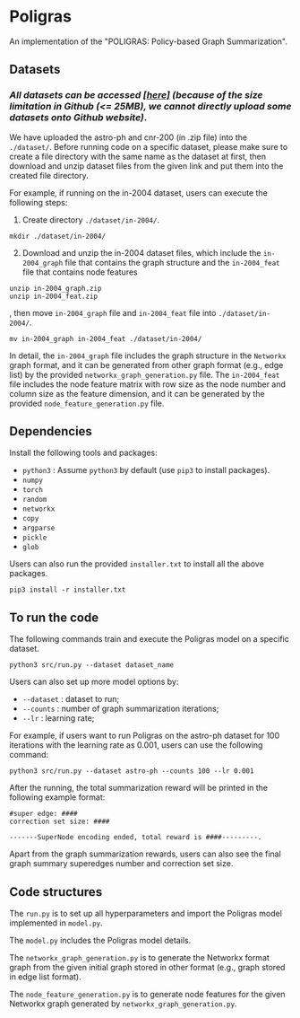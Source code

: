 # Poligras


An implementation of the "POLIGRAS: Policy-based Graph Summarization".



<!-- A reference Tensorflow implementation is accessible [[here]](https://github.com/yunshengb/SimGNN) and another implementation is [[here]](https://github.com/NightlyJourney/SimGNN). -->

<!-- ### Requirements
The codebase is implemented in Python 3.5.2. package versions used for development are just below.
```
networkx          2.4
tqdm              4.28.1
numpy             1.15.4
pandas            0.23.4
texttable         1.5.0
scipy             1.1.0
argparse          1.1.0
torch             1.1.0
torch-scatter     1.4.0
torch-sparse      0.4.3
torch-cluster     1.4.5
torch-geometric   1.3.2
torchvision       0.3.0
scikit-learn      0.20.0
``` -->
## Datasets


<!--<p align="justify">-->
### *All datasets can be accessed <a href="https://drive.google.com/drive/folders/1v0CGwxQq2sgmraaWWD9nF9OFgwdb44Nv?usp=sharing" target="_blank">[here]</a> (because of the size limitation in Github (<= 25MB), we cannot directly upload some datasets onto Github website)*. 

We have uploaded the astro-ph and cnr-200 (in .zip file) into the `./dataset/`. Before running code on a specific dataset, please make sure to create a file directory with the same name as the dataset at first, then download and unzip dataset files from the given link and put them into the created file directory. 

For example, if running on the in-2004 dataset, users can execute the following steps:

1. Create directory <code>./dataset/in-2004/</code>.
```
mkdir ./dataset/in-2004/
```

2. Download and unzip the in-2004 dataset files, which include the <code>in-2004_graph</code> file that contains the graph structure and the <code>in-2004_feat</code> file that contains node features
```
unzip in-2004_graph.zip
unzip in-2004_feat.zip
```
, then move <code>in-2004_graph</code> file and <code>in-2004_feat</code> file into <code>./dataset/in-2004/</code>.
```
mv in-2004_graph in-2004_feat ./dataset/in-2004/
```

In detail, the <code>in-2004_graph</code> file includes the graph structure in the <code>Networkx</code> graph format, and it can be generated from other graph format (e.g., edge list) by the provided <code>networkx_graph_generation.py</code> file. The <code>in-2004_feat</code> file includes the node feature matrix with row size as the node number and column size as the feature dimension, and it can be generated by the provided <code>node_feature_generation.py</code> file.


<!--first create directory <code>./dataset/in-2004/</code>, then download and unzip the in-2004 dataset (including graph file and node features file) into the directory (i.e., having <code>./dataset/in-2004/in-2004</code> and <code>./dataset/in-2004/in-2004_feat</code>).-->

<!-- Every JSON file has the following key-value structure:

```
#### Model options
```
  --filters-1             INT         Number of filter in 1st GCN layer.       Default is 128.
  --filters-2             INT         Number of filter in 2nd GCN layer.       Default is 64. 
  --filters-3             INT         Number of filter in 3rd GCN layer.       Default is 32.
  --tensor-neurons        INT         Neurons in tensor network layer.         Default is 16.
  --bottle-neck-neurons   INT         Bottle neck layer neurons.               Default is 16.
  --bins                  INT         Number of histogram bins.                Default is 16.
  --batch-size            INT         Number of pairs processed per batch.     Default is 128. 
  --epochs                INT         Number of SimGNN training epochs.        Default is 5.
  --dropout               FLOAT       Dropout rate.                            Default is 0.5.
  --learning-rate         FLOAT       Learning rate.                           Default is 0.001.
  --weight-decay          FLOAT       Weight decay.                            Default is 10^-5.
  --histogram             BOOL        Include histogram features.              Default is False.
``` -->

## Dependencies

<!--<p align="justify">-->
 Install the following tools and packages:
<ul dir="auto">
<li>
    <code>python3</code>
    : Assume 
    <code>python3</code>
     by default (use 
    <code>pip3</code>
     to install packages).
</li>
<li>
    <code>numpy</code>
</li>
<li>
    <code>torch</code>
</li>
<li>
    <code>random</code>
</li>
 <li>
    <code>networkx</code>
</li>
<li>
    <code>copy</code>
</li>
<li>
    <code>argparse</code>
</li>
 <li>
    <code>pickle</code>
</li>
 <li>
    <code>glob</code>
 </li>
</ul>

Users can also run the provided <code>installer.txt</code> to install all the above packages.
```
pip3 install -r installer.txt
```


## To run the code


The following commands train and execute the Poligras model on a specific dataset.
```
python3 src/run.py --dataset dataset_name
```

Users can also set up more model options by:   
<ul dir="auto">
<li><code>--dataset</code> : dataset to run;</li>
<li><code>--counts</code>  : number of graph summarization iterations;</li>
<li><code>--lr</code>      : learning rate;</li>
</ul>
For example, if users want to run Poligras on the astro-ph dataset for 100 iterations with the learning rate as 0.001, users can use the following command:

```
python3 src/run.py --dataset astro-ph --counts 100 --lr 0.001
```

After the running, the total summarization reward will be printed in the following example format:
```
#super edge: ####
correction set size: ####

-------SuperNode encoding ended, total reward is ####---------.
```
Apart from the graph summarization rewards, users can also see the final graph summary superedges number and correction set size.



## Code structures

The <code>run.py</code> is to set up all hyperparameters and import the Poligras model implemented in <code>model.py</code>.

The <code>model.py</code> includes the Poligras model details.

The <code>networkx_graph_generation.py</code> is to generate the Networkx format graph from the given initial graph stored in other format (e.g., graph stored in edge list format).

The <code>node_feature_generation.py</code> is to generate node features for the given Networkx graph generated by <code>networkx_graph_generation.py</code>.

 











<!-- Training a SimGNN model for a 100 epochs with a batch size of 512.
```
python src/main.py --epochs 100 --batch-size 512
```
Training a SimGNN with histogram features.
```
python src/main.py --histogram
```
Training a SimGNN with histogram features and a large bin number.
```
python src/main.py --histogram --bins 32
```
Increasing the learning rate and the dropout.
```
python src/main.py --learning-rate 0.01 --dropout 0.9
``` -->
